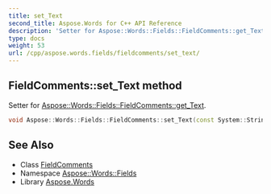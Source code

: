 ```yaml
---
title: set_Text
second_title: Aspose.Words for C++ API Reference
description: 'Setter for Aspose::Words::Fields::FieldComments::get_Text.'
type: docs
weight: 53
url: /cpp/aspose.words.fields/fieldcomments/set_text/
---
```

## FieldComments::set_Text method


Setter for [Aspose::Words::Fields::FieldComments::get_Text](../get_text/).

```cpp
void Aspose::Words::Fields::FieldComments::set_Text(const System::String &value)
```

## See Also

* Class [FieldComments](../)
* Namespace [Aspose::Words::Fields](../../)
* Library [Aspose.Words](../../../)
